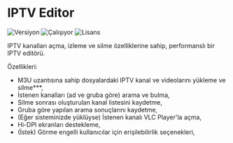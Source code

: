 # IPTV Editor

<img src="https://img.shields.io/badge/Versiyon-1.06-blueviolet.svg?style=flat" alt="Versiyon" /> <img src="https://img.shields.io/badge/Durum-Çalışıyor-success.svg?style=flat" alt="Çalışıyor" /> <img src="https://img.shields.io/badge/Lisans-MIT-blue.svg?style=flat" alt="Lisans" />

IPTV kanalları açma, izleme ve silme özelliklerine sahip, performanslı bir IPTV editörü.

Özellikleri:

- M3U uzantısına sahip dosyalardaki IPTV kanal ve videolarını yükleme ve silme***,
- İstenen kanalları (ad ve gruba göre) arama ve bulma,
- Silme sonrası oluşturulan kanal listesini kaydetme,
- Gruba göre yapılan arama sonuçlarını kaydetme,
- (Eğer sisteminizde yüklüyse) İstenen kanalı VLC Player'la açma,
- Hi-DPI ekranları destekleme,
- (İstek) Görme engelli kullanıcılar için erişilebilirlik seçenekleri,
